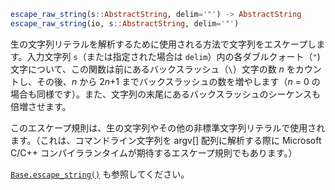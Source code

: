 ```julia
escape_raw_string(s::AbstractString, delim='"') -> AbstractString
escape_raw_string(io, s::AbstractString, delim='"')
```

生の文字列リテラルを解析するために使用される方法で文字列をエスケープします。入力文字列 `s`（または指定された場合は `delim`）内の各ダブルクォート（`"`) 文字について、この関数は前にあるバックスラッシュ（`\`）文字の数 *n* をカウントし、その後、*n* から 2*n*+1 までバックスラッシュの数を増やします（*n* = 0 の場合も同様です）。また、文字列の末尾にあるバックスラッシュのシーケンスも倍増させます。

このエスケープ規則は、生の文字列やその他の非標準文字列リテラルで使用されます。（これは、コマンドライン文字列を argv[] 配列に解析する際に Microsoft C/C++ コンパイラランタイムが期待するエスケープ規則でもあります。）

[`Base.escape_string()`](@ref) も参照してください。
